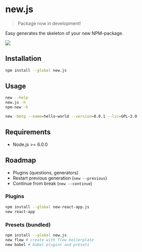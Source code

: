 # new.js

> Package now in development!

Easy generates the skeleton of your new NPM-package.

[![](https://asciinema.org/a/48638.png)](https://asciinema.org/a/48638)


## Installation

```bash
npm install --global new.js
```

## Usage

```bash
new --help
new.js -h
npm-new -h
```

```bash
new -bmtg --name=hello-world --version=0.0.1 --lic=GPL-3.0
```

## Requirements

- Node.js >= 6.0.0


## Roadmap

- Plugins (questions, generators)
- Restart previous generation (`new --previous`)
- Continue from break (`new --continue`)


### Plugins

```bash
npm install --global new-react-app.js
new react-app
```

### Presets (bundled)

```bash
npm install --global new.js
new flow # create with flow boilerplate
new babel # babel plugins and presets
```


<!-- ## Questions

- name
- description
- version
- author
- repository
- keywords
- license
- node minimum version
- init git
- dependencies
- devDependencies
- executive or/and library, tests
- readme selector

Add license header to demo files (main, bin, test)

-->
